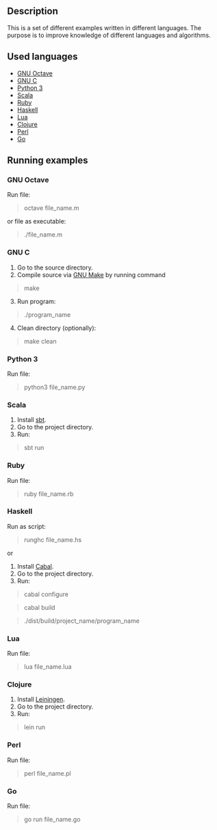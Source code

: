 ## Description

This is a set of different examples written in different languages. The purpose is to improve knowledge of different languages and algorithms.

## Used languages

 * [GNU Octave]
 * [GNU C]
 * [Python 3]
 * [Scala]
 * [Ruby]
 * [Haskell]
 * [Lua]
 * [Clojure]
 * [Perl]
 * [Go]

## Running examples

### GNU Octave
Run file:
> octave file_name.m

or file as executable:
> ./file_name.m

### GNU C
 1. Go to the source directory. 
 2. Compile source via [GNU Make] by running command
> make

 3. Run program:
> ./program_name

 4. Clean directory (optionally):
> make clean

### Python 3
Run file:
> python3 file_name.py

### Scala
1. Install [sbt].
2. Go to the project directory. 
3. Run:

> sbt run

### Ruby
Run file:
> ruby file_name.rb

### Haskell
Run as script:

> runghc file_name.hs

or

1. Install [Cabal].
2. Go to the project directory.
3. Run:

> cabal configure

> cabal build

> ./dist/build/project_name/program_name

### Lua
Run file:
> lua file_name.lua

### Clojure
1. Install [Leiningen].
2. Go to the project directory.
3. Run:

> lein run

### Perl
Run file:
> perl file_name.pl

### Go
Run file:
> go run file_name.go

[GNU Octave]:http://www.gnu.org/software/octave/doc/interpreter/index.html
[GNU C]:http://www.gnu.org/software/gnu-c-manual/gnu-c-manual.html
[GNU Make]:http://www.gnu.org/software/make/manual/make.html
[Python 3]:http://docs.python.org/py3k/
[Scala]:http://www.scala-lang.org/node/197
[sbt]:https://github.com/harrah/xsbt/wiki
[Ruby]:http://www.ruby-lang.org/en/documentation
[Haskell]:http://www.haskell.org/haskellwiki/Haskell
[Cabal]:http://www.haskell.org/cabal
[Lua]:http://www.lua.org
[Clojure]:http://clojure.org
[Leiningen]:https://github.com/technomancy/leiningen#readme
[Perl]:http://www.perl.org
[Go]:http://golang.org